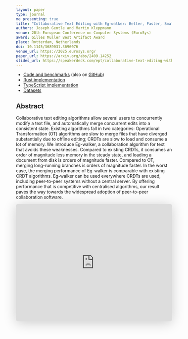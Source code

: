 ```yaml
---
layout: paper
type: journal
me_presenting: true
title: "Collaborative Text Editing with Eg-walker: Better, Faster, Smaller"
authors: Joseph Gentle and Martin Kleppmann
venue: 20th European Conference on Computer Systems (EuroSys)
award: Gilles Muller Best Artifact Award
place: Rotterdam, Netherlands
doi: 10.1145/3689031.3696076
venue_url: https://2025.eurosys.org/
paper_url: https://arxiv.org/abs/2409.14252
slides_url: https://speakerdeck.com/ept/collaborative-text-editing-with-eg-walker-better-faster-smaller
---
```


* [Code and benchmarks](https://zenodo.org/records/13823409) (also on [GitHub](https://github.com/josephg/egwalker-paper))
* [Rust implementation](https://github.com/josephg/diamond-types)
* [TypeScript implementation](https://github.com/josephg/eg-walker-reference)
* [Datasets](https://github.com/josephg/editing-traces)

Abstract
--------

Collaborative text editing algorithms allow several users to concurrently modify a text file, and
automatically merge concurrent edits into a consistent state. Existing algorithms fall in two
categories: Operational Transformation (OT) algorithms are slow to merge files that have diverged
substantially due to offline editing; CRDTs are slow to load and consume a lot of memory. We
introduce Eg-walker, a collaboration algorithm for text that avoids these weaknesses. Compared to
existing CRDTs, it consumes an order of magnitude less memory in the steady state, and loading
a document from disk is orders of magnitude faster. Compared to OT, merging long-running branches is
orders of magnitude faster. In the worst case, the merging performance of Eg-walker is comparable
with existing CRDT algorithms. Eg-walker can be used everywhere CRDTs are used, including
peer-to-peer systems without a central server. By offering performance that is competitive with
centralised algorithms, our result paves the way towards the widespread adoption of peer-to-peer
collaboration software. 

<iframe class="speakerdeck-iframe" style="border: 0px; background: rgba(0, 0, 0, 0.1) padding-box; margin: 0px; padding: 0px; border-radius: 6px; box-shadow: rgba(0, 0, 0, 0.2) 0px 5px 40px; width: 100%; height: auto; aspect-ratio: 560 / 420;" frameborder="0" src="https://speakerdeck.com/player/1f109616fd894e149979707dfe88cdcf" title="Collaborative text editing with Eg-walker: Better, faster, smaller" allowfullscreen="true" data-ratio="1.3333333333333333"></iframe>
